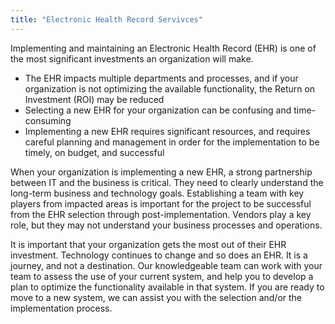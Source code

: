 ```yaml
---
title: "Electronic Health Record Servivces"
---
```


<p>Implementing and maintaining an Electronic Health Record (EHR) is one of the most significant investments an organization will make.</p>
<ul>
<li>The EHR impacts multiple departments and processes, and if your organization is not optimizing the available functionality, the Return on Investment (ROI) may be reduced</li>
<li>Selecting a new EHR for your organization can be confusing and time-consuming</li>
<li>Implementing a new EHR requires significant resources, and requires careful planning and management in order for the implementation to be timely, on budget, and successful</li>
</ul>
<p>When your organization is implementing a new EHR, a strong partnership between IT and the business is critical. They need to clearly understand the long-term business and technology goals. Establishing a team with key players from impacted areas is important for the project to be successful from the EHR selection through post-implementation. Vendors play a key role, but they may not understand your business processes and operations.</p>
<p>It is important that your organization gets the most out of their EHR investment. Technology continues to change and so does an EHR.  It is a journey, and not a destination. Our knowledgeable team can work with your team to assess the use of your current system, and help you to develop a plan to optimize the functionality available in that system. If you are ready to move to a new system, we can assist you with the selection and/or the implementation process. </p>
